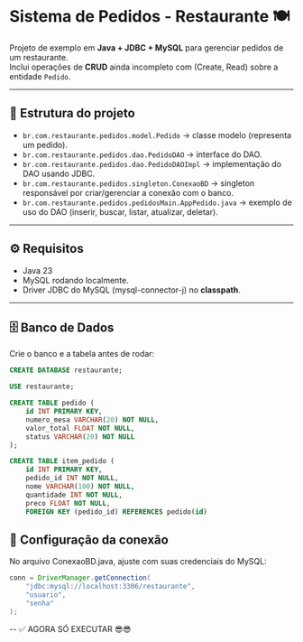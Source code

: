 # Sistema de Pedidos - Restaurante 🍽️

Projeto de exemplo em **Java + JDBC + MySQL** para gerenciar pedidos de um restaurante.  
Inclui operações de **CRUD** ainda incompleto com (Create, Read) sobre a entidade `Pedido`.

---

## 📌 Estrutura do projeto

- `br.com.restaurante.pedidos.model.Pedido` → classe modelo (representa um pedido).
- `br.com.restaurante.pedidos.dao.PedidoDAO` → interface do DAO.
- `br.com.restaurante.pedidos.dao.PedidoDAOImpl` → implementação do DAO usando JDBC.
- `br.com.restaurante.pedidos.singleton.ConexaoBD` → singleton responsável por criar/gerenciar a conexão com o banco.
- `br.com.restaurante.pedidos.pedidosMain.AppPedido.java` → exemplo de uso do DAO (inserir, buscar, listar, atualizar, deletar).

---

## ⚙️ Requisitos

- Java 23
- MySQL rodando localmente.
- Driver JDBC do MySQL (mysql-connector-j) no **classpath**.

---

## 🗄️ Banco de Dados

Crie o banco e a tabela antes de rodar:

```sql
CREATE DATABASE restaurante;

USE restaurante;

CREATE TABLE pedido (
    id INT PRIMARY KEY,
    numero_mesa VARCHAR(20) NOT NULL,
    valor_total FLOAT NOT NULL,
    status VARCHAR(20) NOT NULL
);

CREATE TABLE item_pedido (
    id INT PRIMARY KEY,
    pedido_id INT NOT NULL,
    nome VARCHAR(100) NOT NULL,
    quantidade INT NOT NULL,
    preco FLOAT NOT NULL,
    FOREIGN KEY (pedido_id) REFERENCES pedido(id)

```
## 🔌 Configuração da conexão

No arquivo ConexaoBD.java, ajuste com suas credenciais do MySQL:

```java
conn = DriverManager.getConnection(
    "jdbc:mysql://localhost:3306/restaurante",
    "usuario",
    "senha"
);
```

-- ✅ AGORA SÓ EXECUTAR 😎😎
